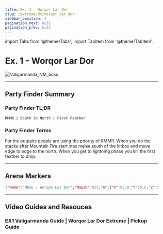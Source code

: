 ```yaml
---
title: Ex. 1 - Worqor Lar Dor
slug: /extreme/dt/worqor_lar_dor
sidebar_position: 2
pagination_next: null
pagination_prev: null
---
```


import Tabs from '@theme/Tabs';
import TabItem from '@theme/TabItem';

# Ex. 1 - Worqor Lar Dor
![Valigarmanda_NM_boss](/extreme/Valigarmanda_NM_boss.jpg)

***

## Party Finder Summary

### Party Finder TL;DR

```
RMMR | South to North | First Feather
```

### Party Finder Terms

<Tabs>
  <TabItem value="RMMR" label="RMMR" default>
    For the outpairs people are using the priority of RMMR.
  </TabItem>
    <TabItem value="South to North" label="South to North" default>
    When you do the stacks after Mountain Fire start max melee south of the hitbox and move edge to edge to the north.
  </TabItem>
    <TabItem value="First Feather" label="First Feather" default>
    When you get to lightning phase you kill the first feather to drop.
  </TabItem>
</Tabs>

***

## Arena Markers

```json
{"Name":"NASE - Worqoe Lar Dor","MapID":833,"A":{"X":95.0,"Y":0.0,"Z":95.0,"ID":0,"Active":true},"B":{"X":105.0,"Y":0.0,"Z":95.0,"ID":1,"Active":true},"C":{"X":95.0,"Y":0.0,"Z":105.0,"ID":2,"Active":true},"D":{"X":105.0,"Y":0.0,"Z":105.0,"ID":3,"Active":true},"One":{"X":89.0,"Y":0.0,"Z":86.0,"ID":4,"Active":true},"Two":{"X":111.0,"Y":0.0,"Z":86.0,"ID":5,"Active":true},"Three":{"X":81.0,"Y":0.0,"Z":94.0,"ID":6,"Active":true},"Four":{"X":119.0,"Y":0.0,"Z":94.0,"ID":7,"Active":true}} 
```


***

## Video Guides and Resouces

### EX1 Valigarmanda Guide | Worqor Lar Dor Extreme | Pickup Guide

<YouTube youTubeId="58214kCHdMI" />
